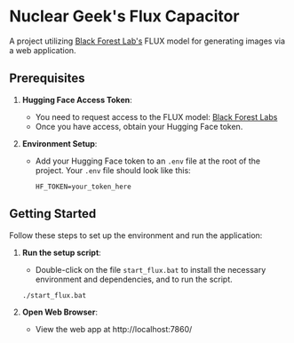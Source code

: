 # Nuclear Geek's Flux Capacitor

A project utilizing [Black Forest Lab's](https://blackforestlabs.ai/) FLUX model for generating images via a web application.

## Prerequisites

1. **Hugging Face Access Token**:
   - You need to request access to the FLUX model: [Black Forest Labs](https://huggingface.co/black-forest-labs/FLUX.1-dev)
   - Once you have access, obtain your Hugging Face token.

2. **Environment Setup**:
   - Add your Hugging Face token to an `.env` file at the root of the project. Your `.env` file should look like this:
     ```
     HF_TOKEN=your_token_here
     ```

## Getting Started

Follow these steps to set up the environment and run the application:

1. **Run the setup script**:
   - Double-click on the file `start_flux.bat` to install the necessary environment and dependencies, and to run the script.
   ```plaintext
   ./start_flux.bat
   ```

2. **Open Web Browser**:
   - View the web app at http://localhost:7860/